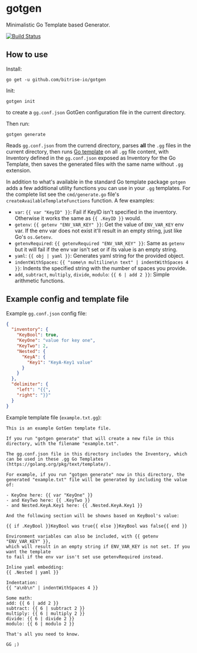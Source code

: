 # gotgen

Minimalistic Go Template based Generator.

[![Build Status](https://app.bitrise.io/app/bf4a1f1b34d5648f/status.svg?token=fSHjhJa7ZSUH_61azXd_xg&branch=master)](https://app.bitrise.io/app/bf4a1f1b34d5648f)

## How to use

Install:

```shell
go get -u github.com/bitrise-io/gotgen
```

Init:

```shell
gotgen init
```

to create a `gg.conf.json` GotGen configuration file in the current directory.

Then run:

```shell
gotgen generate
```

Reads `gg.conf.json` from the currend directory, parses **all** the `.gg` files in the current directory,
then runs [Go template](https://golang.org/pkg/text/template/) on all `.gg` file content,
with Inventory defined in the `gg.conf.json` exposed as Inventory for the Go Template,
then saves the generated files with the same name without `.gg` extension.

In addition to what's available in the standard Go template package `gotgen` adds a few additional utility functions you can use in your `.gg` templates. For the complete list see the `cmd/generate.go` file's `createAvailableTemplateFunctions` function. A few examples:

- `var`: `{{ var "KeyID" }}`: Fail if KeyID isn't specified in the inventory. Otherwise it works the same as `{{ .KeyID }}` would.
- `getenv`: `{{ getenv "ENV_VAR_KEY" }}`: Get the value of `ENV_VAR_KEY` env var. If the env var does not exist it'll result in an empty string, just like Go's `os.Getenv`.
- `getenvRequired`: `{{ getenvRequired "ENV_VAR_KEY" }}`: Same as `getenv` but it will fail if the env var isn't set or if its value is an empty string.
- `yaml`: `{{ obj | yaml }}`: Generates yaml string for the provided object.
- `indentWithSpaces`: `{{ "some\n multiline\n text" | indentWithSpaces 4 }}`: Indents the specified string with the number of spaces you provide.
- `add`, `subtract`, `multiply`, `divide`, `modulo`: `{{ 6 | add 2 }}`: Simple arithmetic functions.

## Example config and template file

Example `gg.conf.json` config file:

```json
{
  "inventory": {
    "KeyBool": true,
    "KeyOne": "value for key one",
    "KeyTwo": 2,
    "Nested": {
      "KeyA": {
        "Key1": "KeyA-Key1 value"
      }
    }
  },
  "delimiter": {
    "left": "{{",
    "right": "}}"
  }
}
```

Example template file (`example.txt.gg`):

```text
This is an example GotGen template file.

If you run "gotgen generate" that will create a new file in this directory, with the filename "example.txt".

The gg.conf.json file in this directory includes the Inventory, which can be used in these .gg Go Templates (https://golang.org/pkg/text/template/).

For example, if you run "gotgen generate" now in this directory, the generated "example.txt" file will be generated by including the value of:

- KeyOne here: {{ var "KeyOne" }}
- and KeyTwo here: {{ .KeyTwo }}
- and Nested.KeyA.Key1 here: {{ .Nested.KeyA.Key1 }}

And the following section will be showns based on KeyBool's value:

{{ if .KeyBool }}KeyBool was true{{ else }}KeyBool was false{{ end }}

Environment variables can also be included, with {{ getenv "ENV_VAR_KEY" }},
which will result in an empty string if ENV_VAR_KEY is not set. If you want the template
to fail if the env var isn't set use getenvRequired instead.

Inline yaml embedding:
{{ .Nested | yaml }}

Indentation:
{{ "a\nb\n" | indentWithSpaces 4 }}

Some math:
add: {{ 6 | add 2 }}
subtract: {{ 6 | subtract 2 }}
multiply: {{ 6 | multiply 2 }}
divide: {{ 6 | divide 2 }}
modulo: {{ 6 | modulo 2 }}

That's all you need to know.

GG ;)
```
